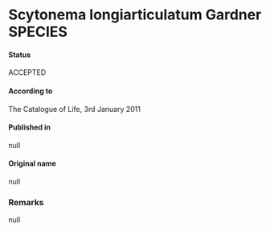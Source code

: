 Scytonema longiarticulatum Gardner SPECIES
=======

#### Status
ACCEPTED

#### According to
The Catalogue of Life, 3rd January 2011

#### Published in
null

#### Original name
null

### Remarks
null